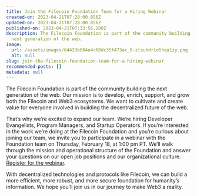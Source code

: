 ```yaml
---
title: Join the Filecoin Foundation Team for a Hiring Webinar
created-on: 2023-04-21T07:28:00.856Z
updated-on: 2023-04-21T07:28:00.856Z
published-on: 2023-04-21T07:33:56.200Z
description: The Filecoin Foundation is part of the community building the
  next generation of the web.
image:
  url: /assets/images/64423b004e4c68dc35f473ac_0-zlsuhdrlo5hqa1zy.png
  alt: null
slug: join-the-filecoin-foundation-team-for-a-hiring-webinar
recommended-posts: []
metadata: null
---
```


The Filecoin Foundation is part of the community building the next generation of the web. Our mission is to develop, enrich, support, and grow both the Filecoin and Web3 ecosystems. We want to cultivate and create value for everyone involved in building the decentralized future of the web.

That’s why we’re excited to expand our team. We’re hiring Developer Evangelists, Program Managers, and Startup Operators. If you’re interested in the work we’re doing at the Filecoin Foundation and you’re curious about joining our team, we invite you to participate in a webinar with the Foundation team on Thursday, February 18, at 1:00 pm PT. We’ll walk through the mission and operational structure of the Foundation and answer your questions on our open job positions and our organizational culture. [Register for the webinar](https://us02web.zoom.us/webinar/register/WN_OqIIdEIvRL26RNwJ03prBw).

With decentralized technologies and protocols like Filecoin, we can build a more efficient, more robust, and more secure foundation for humanity’s information. We hope you’ll join us in our journey to make Web3 a reality.

